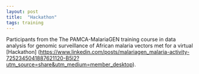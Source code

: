 ```yaml
---
layout: post
title:  "Hackathon"
tags: training
---
```


Participants from the The PAMCA-MalariaGEN training course in data analysis for genomic surveillance of African malaria vectors met for a virtual [Hackathon] (https://www.linkedin.com/posts/malariagen_malaria-activity-7252345041887621120-B5l2?utm_source=share&utm_medium=member_desktop). 
